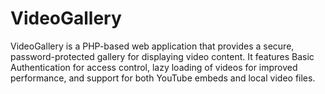# VideoGallery
VideoGallery is a PHP-based web application that provides a secure, password-protected gallery for displaying video content. It features Basic Authentication for access control, lazy loading of videos for improved performance, and support for both YouTube embeds and local video files. 
